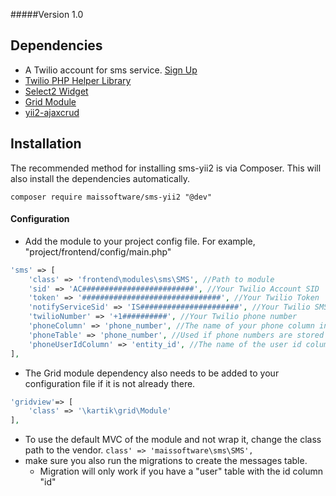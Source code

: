 #####Version 1.0

## Dependencies

* A Twilio account for sms service. [Sign Up](https://www.twilio.com/try-twilio)
* [Twilio PHP Helper Library](https://www.twilio.com/docs/libraries/php)
* [Select2 Widget](http://demos.krajee.com/widget-details/select2)
* [Grid Module](http://demos.krajee.com/grid)
* [yii2-ajaxcrud](http://www.yiiframework.com/extension/yii2-ajaxcrud/)

## Installation

The recommended method for installing sms-yii2 is via Composer.  This will also install 
the dependencies automatically.

``composer require maissoftware/sms-yii2 "@dev"``

#### Configuration
* Add the module to your project config file.  For example, "project/frontend/config/main.php"
```php
'sms' => [
    'class' => 'frontend\modules\sms\SMS', //Path to module
    'sid' => 'AC#########################', //Your Twilio Account SID
    'token' => '###############################', //Your Twilio Token
    'notifyServiceSid' => 'IS######################', //Your Twilio SMS Notify Service SID
    'twilioNumber' => '+1##########', //Your Twilio phone number
    'phoneColumn' => 'phone_number', //The name of your phone column in the user table in database
    'phoneTable' => 'phone_number', //Used if phone numbers are stored in a different table in database
    'phoneUserIdColumn' => 'entity_id', //The name of the user id column in the phone table
],
```
* The Grid module dependency also needs to be added to your configuration file if it is not already there.
```php
'gridview'=> [
    'class' => '\kartik\grid\Module'
],
```
* To use the default MVC of the module and not wrap it, change the class path to the vendor.
``class' => 'maissoftware\sms\SMS',``
* make sure you also run the migrations to create the messages table.
    * Migration will only work if you have a "user" table with the id column "id"